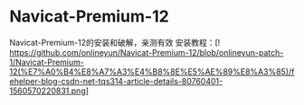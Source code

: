# Navicat-Premium-12
Navicat-Premium-12的安装和破解，亲测有效
安装教程：[! https://github.com/onlineyun/Navicat-Premium-12/blob/onlineyun-patch-1/Navicat-Premium-12(%E7%A0%B4%E8%A7%A3%E4%B8%8E%E5%AE%89%E8%A3%85)/fehelper-blog-csdn-net-tqs314-article-details-80760401-1560570220831.png]
